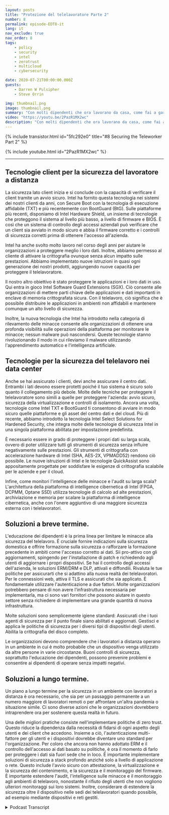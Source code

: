 ```yaml
---
layout: posts
title: "Protezione del telelavoratore Parte 2"
number: 8
permalink: episode-EDT8-it
lang: it
nav_exclude: true
nav_order: 8
tags:
    - policy
    - security
    - intel
    - zerotrust
    - multicloud
    - cybersecurity

date: 2020-07-21T00:00:00.000Z
guests:
    - Darren W Pulsipher
    - Steve Orrin

img: thumbnail.png
image: thumbnail.png
summary: "Con molti dipendenti che ora lavorano da casa, come fai a garantire che lavorino in modo sicuro ma allo stesso tempo dandogli la flessibilità di cui hanno bisogno per portare a termine i loro compiti? In questo episodio, Darren e l'ospite speciale Steve Orrin, CTO di Intel Federal, discutono di come sfruttare la tecnologia Intel per aiutare in modo efficace a proteggere i lavoratori da remoto."
video: "https://youtu.be/2PazR1MX2wc"
description: "Con molti dipendenti che ora lavorano da casa, come fai a garantire che lavorino in modo sicuro ma allo stesso tempo dandogli la flessibilità di cui hanno bisogno per portare a termine i loro compiti? In questo episodio, Darren e l'ospite speciale Steve Orrin, CTO di Intel Federal, discutono di come sfruttare la tecnologia Intel per aiutare in modo efficace a proteggere i lavoratori da remoto."
---
```


<div>
{% include transistor.html id="5fc292e0" title="#8 Securing the Teleworker Part 2" %}

{% include youtube.html id="2PazR1MX2wc" %}
</div>

---

## Tecnologie client per la sicurezza del lavoratore a distanza

La sicurezza lato client inizia e si conclude con la capacità di verificare il client tramite un avvio sicuro. Intel ha fornito questa tecnologia nei sistemi dei nostri clienti da anni, con Secure Boot con la tecnologia di esecuzione affidabile (TXT) e più recentemente con BootGuard (BtG). Sulle piattaforme più recenti, disponiamo di Intel Hardware Shield, un insieme di tecnologie che proteggono il sistema al livello più basso, a livello di firmware e BIOS. È così che un sistema di controllo degli accessi aziendali può verificare che un client sia avviato in modo sicuro e abbia il firmware corretto e i controlli di sicurezza corretti prima di ottenere l'accesso all'azienda.

Intel ha anche svolto molto lavoro nel corso degli anni per aiutare le organizzazioni a proteggere meglio i loro dati. Inoltre, abbiamo permesso al cliente di attivare la crittografia ovunque senza alcun impatto sulle prestazioni. Abbiamo implementato nuove istruzioni in quasi ogni generazione dei nostri prodotti, aggiungendo nuove capacità per proteggere il telelavoratore.

Il nostro altro obiettivo è stato proteggere le applicazioni e i loro dati in uso. Qui entra in gioco Intel Software Guard Extensions (SGX). Ciò consente alle organizzazioni di mettere parti chiave delle applicazioni e dati importanti in enclave di memoria crittografata sicura. Con il telelavoro, ciò significa che è possibile distribuire le applicazioni in ambienti non affidabili e mantenere comunque un alto livello di sicurezza.

Inoltre, la nuova tecnologia che Intel ha introdotto nella categoria di rilevamento delle minacce consente alle organizzazioni di ottenere una profonda visibilità sulle operazioni della piattaforma per monitorare le minacce; nessun malware può nascondersi. Queste tecnologie stanno rivoluzionando il modo in cui rileviamo il malware utilizzando l'apprendimento automatico e l'intelligenza artificiale.

## Tecnologie per la sicurezza del telelavoro nei data center

Anche se hai assicurato i clienti, devi anche assicurare il centro dati. Entrambi i lati devono essere protetti poiché il tuo sistema è sicuro solo quanto il collegamento più debole. Molte delle tecniche per proteggere il telelavoratore sono simili a quelle per proteggere l'azienda: avvio sicuro, sicurezza della virtualizzazione e controlli di isolamento. Ancora una volta, tecnologie come Intel TXT e BootGuard ti consentono di avviare in modo sicuro quelle piattaforme e gli asset del centro dati e del cloud. Più di recente, abbiamo introdotto la tecnologia Intel Select Solutions for Hardened Security, che integra molte delle tecnologie di sicurezza Intel in una singola piattaforma abilitata per impostazione predefinita.

È necessario essere in grado di proteggere i propri dati su larga scala, ovvero di poter utilizzare tutti gli strumenti di sicurezza senza influire negativamente sulle prestazioni. Gli strumenti di crittografia con accelerazione hardware di Intel (SHA, AES-2X, VPMADD52) rendono ciò possibile. Le nuove istruzioni di Intel e le tecnologie QuickAssist sono appositamente progettate per soddisfare le esigenze di crittografia scalabile per le aziende e per il cloud.

Infine, come monitori l'intelligence delle minacce e l'audit su larga scala? L'architettura della piattaforma di intelligence cibernetica di Intel (FPGA, DCPMM, Optane SSD) utilizza tecnologie di calcolo ad alte prestazioni, archiviazione e memoria per scalare la piattaforma di intelligence cibernetica, anche con l'onere aggiuntivo di una maggiore sicurezza esterna con i telelavoratori.

## Soluzioni a breve termine.

L'educazione dei dipendenti è la prima linea per limitare le minacce alla sicurezza del telelavoro. È cruciale fornire indicazioni sulla sicurezza domestica e offrire formazione sulla sicurezza o rafforzare la formazione precedente in ambiti come l'accesso corretto ai dati. Sii pro-attivo con gli aggiornamenti, spingendo per l'installazione di patch e richiedendo agli utenti di aggiornare i propri dispositivi. Se hai il controllo degli accessi dell'azienda, le soluzioni ERM/DRM e DLP, attivali e diffondili. Rivaluta le tue politiche per assicurarti che si adattino alla nuova realtà dei telelavoratori. Per le connessioni web, attiva il TLS e assicurati che sia applicato. È fondamentale utilizzare l'autenticazione a due fattori. Molte organizzazioni potrebbero pensare di non avere l'infrastruttura necessaria per implementarla, ma ci sono vari fornitori che possono aiutare in questo settore senza richiedere di implementare una grande quantità di nuova infrastruttura.

Molte soluzioni sono semplicemente igiene standard: Assicurati che i tuoi agenti di sicurezza per il punto finale siano abilitati e aggiornati. Gestisci e applica le politiche di sicurezza per i diversi tipi di dispositivi degli utenti. Abilita la crittografia del disco completo.

Le organizzazioni devono comprendere che i lavoratori a distanza operano in un ambiente in cui è molto probabile che un dispositivo venga utilizzato da altre persone in varie circostanze. Buoni controlli di sicurezza, soprattutto l'educazione dei dipendenti, possono prevenire problemi e consentire ai dipendenti di operare senza impatti negativi.

## Soluzioni a lungo termine.

Un piano a lungo termine per la sicurezza in un ambiente con lavoratori a distanza è ora necessario, che sia per un passaggio permanente a un numero maggiore di lavoratori remoti o per affrontare un'altra pandemia o situazione simile. Ci sono diverse azioni che le organizzazioni dovrebbero intraprendere ora per sostenere questa realtà in futuro.

Una delle migliori pratiche consiste nell'implementare politiche di zero trust. Questo riduce la dipendenza dalla necessità di fidarsi di ogni aspetto degli utenti e dei client che accedono. Insieme a ciò, l'autenticazione multi-fattore per gli utenti e i dispositivi dovrebbe diventare uno standard per l'organizzazione. Per coloro che ancora non hanno adottato ERM e il controllo dell'accesso ai dati basato su politiche, è ora il momento di farlo per proteggere i dati sia fuori sede che in loco. È importante implementare soluzioni di sicurezza a stack profondo anziché solo a livello di applicazione o rete. Questo include l'avvio sicuro con attestazione, la virtualizzazione e la sicurezza del contenimento, e la sicurezza e il monitoraggio del firmware. È importante estendere l'audit, l'intelligence sulle minacce e il monitoraggio agli ambienti di telelavoro, nonostante il rifiuto degli utenti che non vogliono ulteriori monitoraggi sui loro sistemi. Inoltre, considerare di estendere la sicurezza oltre il dispositivo nelle sedi dei telelavoratori quando possibile, ad esempio mediante dispositivi e reti gestiti.



<details>
<summary> Podcast Transcript </summary>

<p></p>

</details>
